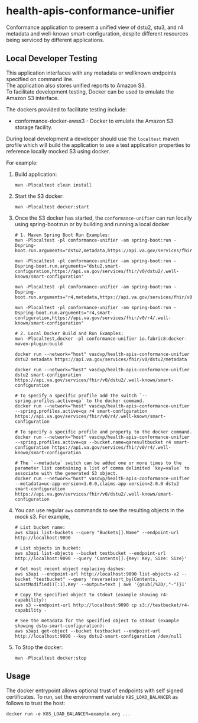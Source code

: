 # health-apis-conformance-unifier
Conformance application to present a unified view of dstu2, stu3, and r4 metadata and well-known smart-configuration, despite different resources being serviced by different applications.

## Local Developer Testing

This application interfaces with any metadata or wellknown endpoints specified on command line.  
The application also stores unified reports to Amazon S3.   
To facilitate development testing, Docker can be used to emulate the Amazon S3 interface.

The dockers provided to facilitate testing include:

* conformance-docker-awss3 - Docker to emulate the Amazon S3 storage facility.

During local development a developer should use the `localtest` maven profile which will build the application to use a test application properties to reference locally mocked S3 using docker.

For example:

1. Build application:
   ```
   mvn -Plocaltest clean install
   ```

2. Start the S3 docker:
    ```
    mvn -Plocaltest docker:start
    ```

3. Once the S3 docker has started, the `conformance-unifier` can run locally using spring-boot:run or by building and running a local docker
    ```
    # 1. Maven Spring Boot Run Examples:
    mvn -Plocaltest -pl conformance-unifier -am spring-boot:run -Dspring-boot.run.arguments="dstu2,metadata,https://api.va.gov/services/fhir/v0/dstu2/metadata"
    
    mvn -Plocaltest -pl conformance-unifier -am spring-boot:run -Dspring-boot.run.arguments="dstu2,smart-configuration,https://api.va.gov/services/fhir/v0/dstu2/.well-known/smart-configuration"
    
    mvn -Plocaltest -pl conformance-unifier -am spring-boot:run -Dspring-boot.run.arguments="r4,metadata,https://api.va.gov/services/fhir/v0/r4/metadata"
    
    mvn -Plocaltest -pl conformance-unifier -am spring-boot:run -Dspring-boot.run.arguments="r4,smart-configuration,https://api.va.gov/services/fhir/v0/r4/.well-known/smart-configuration"

    # 2. Local Docker Build and Run Examples:
    mvn -Plocaltest,docker -pl conformance-unifier io.fabric8:docker-maven-plugin:build

    docker run --network="host" vasdvp/health-apis-conformance-unifier dstu2 metadata https://api.va.gov/services/fhir/v0/dstu2/metadata

    docker run --network="host" vasdvp/health-apis-conformance-unifier dstu2 smart-configuration https://api.va.gov/services/fhir/v0/dstu2/.well-known/smart-configuration

    # To specify a specific profile add the switch `--spring.profiles.active=qa` to the docker command.
    docker run --network="host" vasdvp/health-apis-conformance-unifier --spring.profiles.active=qa r4 smart-configuration https://api.va.gov/services/fhir/v0/r4/.well-known/smart-configuration

    # To specify a specific profile and property to the docker command.
    docker run --network="host" vasdvp/health-apis-conformance-unifier --spring.profiles.active=qa --bucket.name=qaresultbucket r4 smart-configuration https://api.va.gov/services/fhir/v0/r4/.well-known/smart-configuration

    # The `--metadata` switch can be added one or more times to the parameter list containing a list of comma delimited `key=value` to associate with the generated S3 object.
    docker run --network="host" vasdvp/health-apis-conformance-unifier --metadata=uc-app-version=1.0.0,claims-app-version=2.0.0 dstu2 smart-configuration https://api.va.gov/services/fhir/v0/dstu2/.well-known/smart-configuration
    ```

4. You can use regular `aws` commands to see the resulting objects in the mock s3.  For example,
   ```
   # List bucket name:
   aws s3api list-buckets --query "Buckets[].Name" --endpoint-url http://localhost:9090

   # List objects in bucket:
   aws s3api list-objects --bucket testbucket --endpoint-url http://localhost:9090 --query 'Contents[].{Key: Key, Size: Size}'

   # Get most recent object replacing dashes:
   aws s3api --endpoint-url http://localhost:9090 list-objects-v2 --bucket "testbucket" --query 'reverse(sort_by(Contents, &LastModified))[:1].Key' --output=text | awk '{gsub(/%2D/,"-")}1'

   # Copy the specified object to stdout (example showing r4-capability):
   aws s3 --endpoint-url http://localhost:9090 cp s3://testbucket/r4-capability -

   # See the metadata for the specified object to stdout (example showing dstu-smart-configuration):
   aws s3api get-object --bucket testbucket --endpoint-url http://localhost:9090 --key dstu2-smart-configuration /dev/null
   ``` 

5. To Stop the docker:
    ```
    mvn -Plocaltest docker:stop
    ```

## Usage

The docker entrypoint allows optional trust of endpoints with self signed certificates.  To run, set the environment variable `K8S_LOAD_BALANCER` as follows to trust the host:

```
docker run -e K8S_LOAD_BALANCER=example.org ...
```
